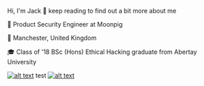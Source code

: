 Hi, I'm Jack 👋 keep reading to find out a bit more about me

💼 Product Security Engineer at Moonpig 

📍 Manchester, United Kingdom

🎓 Class of '18 BSc (Hons) Ethical Hacking graduate from Abertay University

[![alt text][1.1]][1] test
[![alt text][2.1]][2]


<!-- links to social media icons -->
<!-- no need to change these -->

<!-- icons with padding -->

[1.1]: http://i.imgur.com/tXSoThF.png (iJackWilson)
[2.1]: http://i.imgur.com/0o48UoR.png (jack-wilson-moonpig)

<!-- links to your social media accounts -->
<!-- update these accordingly -->

[1]: http://www.twitter.com/iJackWilson
[2]: http://www.github.com/iJackWilson

<!--
**iJackWilson/iJackWilson** is a ✨ _special_ ✨ repository because its `README.md` (this file) appears on your GitHub profile.

Here are some ideas to get you started:

- 🔭 I’m currently working on ...
- 🌱 I’m currently learning ...
- 👯 I’m looking to collaborate on ...
- 🤔 I’m looking for help with ...
- 💬 Ask me about ...
- 📫 How to reach me: ...
- 😄 Pronouns: ...
- ⚡ Fun fact: ...
-->
